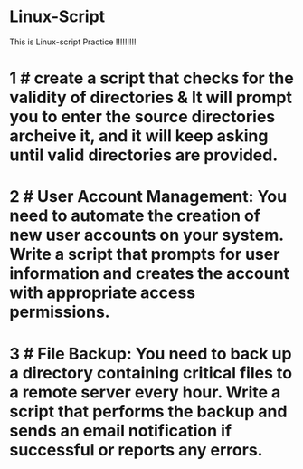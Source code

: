# Linux-Script
This is Linux-script Practice !!!!!!!!!

# 1 # create a script that checks for the validity of directories & It will prompt you to enter the source directories archeive it, and it will keep asking until valid directories are provided.
# 2 # User Account Management: You need to automate the creation of new user accounts on your system. Write a script that prompts for user information and creates the account with appropriate access permissions.
# 3 # File Backup: You need to back up a directory containing critical files to a remote server every hour. Write a script that performs the backup and sends an email notification if successful or reports any errors.
